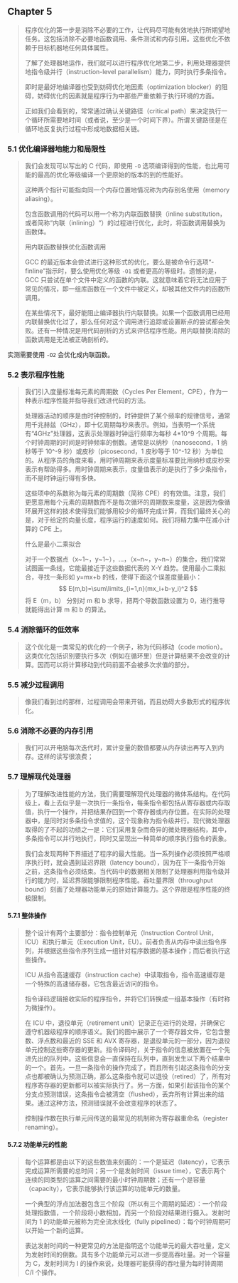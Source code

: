 ## Chapter 5

> 程序优化的第一步是消除不必要的工作，让代码尽可能有效地执行所期望地任务。这包括消除不必要地函数调用、条件测试和内存引用。这些优化不依赖于目标机器地任何具体属性。
>
> 了解了处理器地运作，我们就可以进行程序优化地第二步，利用处理器提供地指令级并行（instruction-level parallelism）能力，同时执行多条指令。
>
> 即时是最好地编译器也受到妨碍优化地因素（optimization blocker）的阻碍，妨碍优化的因素就是程序行为中那些严重依赖于执行环境的方面。
>
> 正如我们会看到的，常常通过确认关键路径（critical path）来决定执行一个循环所需要地时间（或者说，至少是一个时间下界）。所谓关键路径是在循环地反复执行过程中形成地数据相关链。

### 5.1 优化编译器地能力和局限性 

> 我们会发现可以写出的 C 代码，即使用 `-O` 选项编译得到的性能，也比用可能的最高的优化等级编译一个更原始的版本的到的性能好。
>
> 这种两个指针可能指向同一个内存位置地情况称为内存别名使用（memory aliasing）。
>
> 包含函数调用的代码可以用一个称为内联函数替换（inline substitution，或者简称“内联（inlining）“）的过程进行优化，此时，将函数调用替换为函数体。
>
> 用内联函数替换优化函数调用
>
> GCC 的最近版本会尝试进行这种形式的优化，要么是被命令行选项“-finline”指示时，要么使用优化等级 `-O1` 或者更高的等级时。遗憾的是，GCC 只尝试在单个文件中定义的函数的内联。这就意味着它将无法应用于常见的情况，即一组库函数在一个文件中被定义，却被其他文件内的函数所调用。
>
> 在某些情况下，最好能阻止编译器执行内联替换。如果一个函数调用已经用内联替换优化过了，那么任何对这个调用进行追踪或设置断点的尝试都会失败。还有一种情况是用代码剖析的方式来评估程序性能。用内联替换消除的函数调用是无法被正确剖析的。

实测需要使用 `-O2` 会优化成内联函数。

### 5.2 表示程序性能

> 我们引入度量标准每元素的周期数（Cycles Per Element，CPE），作为一种表示程序性能并指导我们改进代码的方法。
>
> 处理器活动的顺序是由时钟控制的，时钟提供了某个频率的规律信号，通常用千兆赫兹（GHz），即十亿周期每秒来表示。例如，当表明一个系统有“4GHz”处理器，这表示处理器时钟运行频率为每秒 4*10^9 个周期。每个时钟周期的时间是时钟频率的倒数。通常是以纳秒（nanosecond，1 纳秒等于 10^-9 秒）或皮秒（picosecond，1 皮秒等于 10^-12 秒）为单位的。从程序员的角度来看，用时钟周期来表示度量标准要比用纳秒或皮秒来表示有帮助得多。用时钟周期来表示，度量值表示的是执行了多少条指令，而不是时钟运行得有多快。
>
> 这些项中的系数称为每元素的周期数（简称 CPE）的有效值。注意，我们更愿意用每个元素的周期数而不是每次循环的周期数来度量，这是因为像循环展开这样的技术使得我们能够用较少的循环完成计算，而我们最终关心的是，对于给定的向量长度，程序运行的速度如何。我们将精力集中在减小计算的 CPE 上。
>
> 什么是最小二乘拟合
>
> 对于一个数据点（x~1~，y~1~），...，（x~n~，y~n~）的集合，我们常常试图画一条线，它能最接近于这些数据代表的 X-Y 趋势。使用最小二乘拟合，寻找一条形如 y=mx+b 的线，使得下面这个误差度量最小：
> $$
> E(m,b)=\sum\limits_{i=1,n}(mx_i+b-y_i)^2
> $$
> 将 E（m，b） 分别对 m 和 b 求导，把两个导数函数设置为 0，进行推导就能得出计算 m 和 b 的算法。

### 5.4 消除循环的低效率

> 这个优化是一类常见的优化的一个例子，称为代码移动（code motion）。这类优化包括识别要执行多次（例如在循环里）但是计算结果不会改变的计算。因而可以将计算移动到代码前面不会被多次求值的部分。

### 5.5 减少过程调用

> 像我们看到过的那样，过程调用会带来开销，而且妨碍大多数形式的程序优化。

### 5.6 消除不必要的内存引用

> 我们可以开电脑每次迭代时，累计变量的数值都要从内存读出再写入到内存。这样的读写很浪费；

### 5.7 理解现代处理器

> 为了理解改进性能的方法，我们需要理解现代处理器的微体系结构。在代码级上，看上去似乎是一次执行一条指令，每条指令都包括从寄存器或内存取值，执行一个操作，并把结果存回到一个寄存器或内存位置。在实际的处理器中，是同时对多条指令求值的，这个现象称为指令级并行。现代微处理器取得的了不起的功绩之一是：它们采用复杂而奇异的微处理器结构，其中，多条指令可以并行地执行，同时又呈现出一种简单的顺序执行指令的表象。
>
> 我们会发现两种下界描述了程序的最大性能。当一系列操作必须按照严格顺序执行时，就会遇到延迟界限（latency bound），因为在下一条指令开始之前，这条指令必须结束。当代码中的数据相关限制了处理器利用指令级并行的能力时，延迟界限能够限制程序性能。吞吐量界限（throughput bound）刻画了处理器功能单元的原始计算能力。这个界限是程序性能的终极限制。

#### 5.7.1 整体操作

> 整个设计有两个主要部分：指令控制单元（Instruction Control Unit，ICU）和执行单元（Execution Unit，EU）。前者负责从内存中读出指令序列，并根据这些指令序列生成一组针对程序数据的基本操作；而后者执行这些操作。
>
> ICU 从指令高速缓存（instruction cache）中读取指令，指令高速缓存是一个特殊的高速储存器，它包含最近访问的指令。
>
> 指令译码逻辑接收实际的程序指令，并将它们转换成一组基本操作（有时称为微操作）。
>
> 在 ICU 中，退役单元（retirement unit）记录正在进行的处理，并确保它遵守机器级程序的顺序语义。我们的图中展示了一个寄存器文件，它包含整数、浮点数和最近的 SSE 和 AVX 寄存器，是退役单元的一部分，因为退役单元控制这些寄存器的更新。指令译码时，关于指令的信息被放置在一个先进先出的队列中。这些信息会一直保持在队列中，直到发生以下两个结果中的一个。首先，一旦一条指令的操作完成了，而且所有引起这条指令的分支点也都被确认为预测正确，那么这条指令就可以退役（retired）了，所有对程序寄存器的更新都可以被实际执行了。另一方面，如果引起该指令的某个分支点预测错误，这条指令会被清空（flushed），丢弃所有计算出来的结果。通过这种方法，预测错误就不会改变程序的状态了。
>
> 控制操作数在执行单元间传送的最常见的机制称为寄存器重命名（register renaming）。

#### 5.7.2 功能单元的性能

> 每个运算都是由以下的这些数值来刻画的：一个是延迟（latency），它表示完成运算所需要的总时间；另一个是发射时间（issue time），它表示两个连续的同类型的运算之间需要的最小时钟周期数；还有一个是容量（capacity），它表示能够执行该运算的功能单元的数量。
>
> 一个典型的浮点加法器包含三个阶段（所以有三个周期的延迟）：一个阶段处理指数值，一个阶段将小数相加，而另一个阶段对结果进行摄入。发射时间为 1 的功能单元被称为完全流水线化（fully pipelined）：每个时钟周期可以开始一个新的运算。
>
> 表达发射时间的一种更常见的方法是指明这个功能单元的最大吞吐量，定义为发射时间的倒数。具有多个功能单元可以进一步提高吞吐量。对一个容量为 C，发射时间为 I 的操作来说，处理器可能获得的吞吐量为每时钟周期 C/I 个操作。

